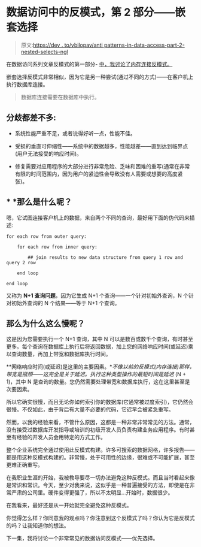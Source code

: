 # 数据访问中的反模式，第 2 部分——嵌套选择

> 原文:[https://dev . to/vbilopav/anti patterns-in-data-access-part-2-nested-selects-ngl](https://dev.to/vbilopav/antipatterns-in-data-access-part-2-nested-selects-ngl)

在数据访问系列文章反模式的第一部分- [中，我讨论了内存连接反模式。](https://dev.to/vbilopav/antipatterns-in-data-access-part-1-memory-joins-31o4)

嵌套选择反模式非常相似，因为它是另一种尝试(通过不同的方式)——在客户机上执行数据库连接。

> 数据库连接需要在数据库中执行。

## [](#ramifications-are-pretty-much-the-same)**分歧都差不多:**

*   系统性能严重不足，或者说得好听一点，性能不佳。

*   受损的垂直可伸缩性——系统中的数据越多，性能越差——直到达到临界点(用户无法接受的响应时间)。

*   修复需要对应用程序的大部分进行非常危险、乏味和困难的重写(通常在非常有限的时间范围内，因为用户的紧迫性会导致没有人需要或想要的高度紧张)。

## * *那么是什么呢？

嗯，它试图连接客户机上的数据，来自两个不同的查询，最好用下面的伪代码来描述:

```
for each row from outer query:

    for each row from inner query:

        ## join results to new data structure from query 1 row and query 2 row

    end loop

end loop 
```

又称为 **N+1 查询问题**，因为它生成 N+1 个查询——一个针对初始外查询，N 个针对初始外查询的 N 个结果——等于 N+1 个查询。

## [](#so-why-is-it-so-slow)那么为什么这么慢呢？

这是因为您需要执行一个 N+1 查询，其中 N 可以是数百或数千个查询，有时甚至更多。每个查询在数据库上执行后将返回数据，加上您的网络响应时间(或延迟)乘以查询数量，再加上带宽和数据库执行时间。

**网络响应时间(或延迟)是这里的主要因素。**不像以前的反模式(内存连接)那样，带宽是瓶颈——这完全是关于延迟。执行这种类型操作的最短时间是延迟* (N + 1)，其中 N 是查询的数量。您仍然需要处理带宽和数据库执行，这在这里甚至是次要因素。

所以它确实很慢，而且无论你如何索引你的数据库(它通常被过度索引)，它仍然会很慢。不仅如此，由于背后有大量不必要的代码，它迟早会被紧急重写。

然而，以我的经验来看，不管什么原因，这都是一种非常非常常见的方法。通常，没有接受过数据库开发指导或培训的初级开发人员负责构建业务应用程序。有时甚至有经验的开发人员会用特定的方式工作。

整个企业系统完全通过使用此反模式构建。许多可搜索的数据网格，许多报告——都是用这种反模式构建的。非常慢，处于可用性的边缘，很难或不可能扩展，甚至更难正确重写。

在我职业生涯的开始，我被教导要尽一切办法避免这种反模式。而且当时看起来像是常识和常识。今天，至少对我来说，这似乎是一种普遍接受的方法，即使是在非常严肃的公司里。硬件变得更强了，所以不太明显...开始时，数据很少。

在我看来，最好还是从一开始就完全避免这种反模式。

你觉得怎么样？你同意我的观点吗？你注意到这个反模式了吗？你认为它是反模式的吗？让我知道你的想法。

下一集，我将讨论一个非常常见的数据访问反模式——优先选择。